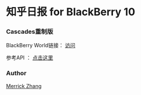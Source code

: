 # 知乎日报 for BlackBerry 10

### Cascades重制版

BlackBerry World链接： [访问](https://appworld.blackberry.com/webstore/content/58370266/)

参考API ： [点击这里](https://github.com/izzyleung/ZhihuDailyPurify/wiki/知乎日报-API-分析)

### Author 

[Merrick Zhang](anpho@bbdev.cn)

